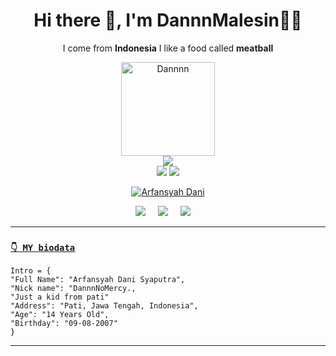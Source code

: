 <h1 align='center'> Hi there 👋, I'm DannnMalesin👩‍💻 </h1>

<p align='center'>
  I come from <b>Indonesia</b> I like a food called <b>meatball</b> 
</p>

  <audio autoplay="autoplay" hidden="hidden" src="https://b.top4top.io/m_1889nvfeu8.mp3"></audio>
<p align='center'>
        <img src="https://github.com/MhankBarBar/MhankBarBar/blob/master/img/1.jpg" alt="Dannnn" width="150" class="rounded-circle img-thumbnail" />
        <br>
  <a href="#"><img src="https://visitor-badge.glitch.me/badge?page_id=FERDIZ-afk.FERDIZ-afk??style=for-the-badge&logo=appveyor"></a><br>
  <a href="https://github.com/DannnMalesin"><img src="https://cardivo.vercel.app/api?name=DannnMalesin&description=Hai,%20saya%20Arfansyah Dani%20dan%20saya%20hanya%20seorang%20pemula%F0%9F%98%9E%F0%9F%98%9F%F0%9F%98%A2&image=https://encrypted-tbn0.gstatic.com/images?q=tbn:ANd9GcRLsSI7eajxhLwkdMqO3p1WzwCxN-8P2ctSoA&usqp=CAU&usqp=CAU&backgroundColor=%23ecf0f1&instagram=arfansyahdanni&github=DannnMalesin&pattern=leaf&colorPattern=%23eaeaea" /><a>
  <a href="https://github.com/DannnMalesin"><img src="https://cardivo.vercel.app/api?name=Dia&&description=%20%20%20%20%20%20%20%20%20%20%20%20%20%20%20%20%20%20%20%20%20%20%20%20%20%20%20%20%20%20%20%20%20%20%20%20%20%20%20%20%20%20%20%20%20%20%20%20%20%20%20%20%20%20%20%20%20%20%20%20%20%20%20%20%20%20%20%20%20%20%20%20%20%20%20%20%20%20%20%20%20%20%20%20%20%20%20%20%20%20%20%20%20%20%20%20%20%20%20%20%20%20%20%20%20%20%20%20%20%20&image=https://encrypted-tbn0.gstatic.com/images?q=tbn:ANd9GcTFrwzg2Pqv93cV8BQkuFvEruu65unRd3FDjg&usqp=CAU&usqp=CAU&backgroundColor=%23ecf0f1" /><a>
</p>


<p align="center">
<p align="center">
<a href="#"><img title="Arfansyah Dani" src="https://img.shields.io/badge/DannnMalesin-green?colorA=%23ff0000&colorB=%23017e40&style=for-the-badge"></a>
<br>
<!---img src="https://hitcounter.pythonanywhere.com/count/tag.svg?url=https%3A%2F%2Fgithub.com%2DannnMalesin" alt="PENGGUNJUNG GITHUB"-->
<p align='center'>
<a href="https://github.com/DannnMalesin"><img src="https://img.shields.io/badge/github-20232A?style=for-the-badge&logo=github&logoColor=61DAFB" /></a>&nbsp;&nbsp;&nbsp;&nbsp;
  <a href="https://wa.me//6285335061051"><img src="https://img.shields.io/badge/whatsApp%20-%23339933.svg?&style=for-the-badge&logo=whatsapp&logoColor=white" /></a>&nbsp;&nbsp;&nbsp;&nbsp;
  <a href="https://Instagram.com/arfansyahdanni"><img src="https://img.shields.io/badge/Instagram%20-%23cc6699.svg?&style=for-the-badge&logo=Instagram&logoColor=white" /></a>&nbsp;&nbsp;&nbsp;&nbsp;

</p>

___

### [`👇 MY biodata`](https://wa.me/6285335061051)
```
Intro = {
"Full Name": "Arfansyah Dani Syaputra",
"Nick name": "DannnNoMercy.,
"Just a kid from pati"
"Address": "Pati, Jawa Tengah, Indonesia",
"Age": "14 Years Old",
"Birthday": "09-08-2007"
}
```
___









<!---
DannnMalesin/DannnMalesin is a ✨ special ✨ repository because its `README.md` (this file) appears on your GitHub profile.
You can click the Preview link to take a look at your changes.

